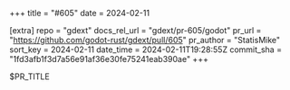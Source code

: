 +++
title = "#605"
date = 2024-02-11

[extra]
repo = "gdext"
docs_rel_url = "gdext/pr-605/godot"
pr_url = "https://github.com/godot-rust/gdext/pull/605"
pr_author = "StatisMike"
sort_key = 2024-02-11
date_time = 2024-02-11T19:28:55Z
commit_sha = "1fd3afb1f3d7a56e91af36e30fe75241eab390ae"
+++

$PR_TITLE
